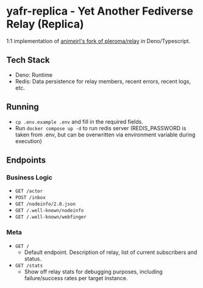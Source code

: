 # yafr-replica - Yet Another Fediverse Relay (Replica)

1:1 implementation of
[animeirl's fork of pleroma/relay](https://git.pleroma.social/animeirl/relay) in
Deno/Typescript.

## Tech Stack

- Deno: Runtime
- Redis: Data persistence for relay members, recent errors, recent logs, etc.

## Running

- `cp .env.example .env` and fill in the required fields.
- Run `docker compose up -d` to run redis server (REDIS_PASSWORD is taken from
  .env, but can be overwritten via environment variable during execution)

## Endpoints

### Business Logic

- `GET /actor`
- `POST /inbox`
- `GET /nodeinfo/2.0.json`
- `GET /.well-known/nodeinfo`
- `GET /.well-known/webfinger`

### Meta

- `GET /`
  - Default endpoint. Description of relay, list of current subscribers and
    status.
- `GET /stats`
  - Show off relay stats for debugging purposes, including failure/success rates
    per target instance.